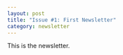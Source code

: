 ```yaml
---
layout: post
title: "Issue #1: First Newsletter"
category: newsletter
---
```


This is the newsletter.
